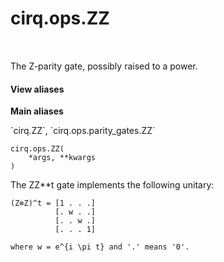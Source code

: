 <div itemscope itemtype="http://developers.google.com/ReferenceObject">
<meta itemprop="name" content="cirq.ops.ZZ" />
<meta itemprop="path" content="Stable" />
</div>

# cirq.ops.ZZ

<!-- Insert buttons and diff -->

<table class="tfo-notebook-buttons tfo-api" align="left">

</table>



The Z-parity gate, possibly raised to a power.

<section class="expandable">
  <h4 class="showalways">View aliases</h4>
  <p>
<b>Main aliases</b>
<p>`cirq.ZZ`, `cirq.ops.parity_gates.ZZ`</p>
</p>
</section>

<pre class="devsite-click-to-copy prettyprint lang-py tfo-signature-link">
<code>cirq.ops.ZZ(
    *args, **kwargs
)
</code></pre>



<!-- Placeholder for "Used in" -->

The ZZ**t gate implements the following unitary:

    (Z⊗Z)^t = [1 . . .]
              [. w . .]
              [. . w .]
              [. . . 1]

    where w = e^{i \pi t} and '.' means '0'.
